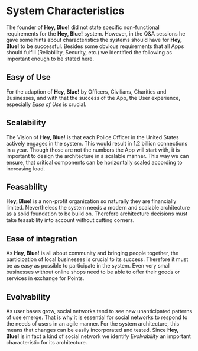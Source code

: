# System Characteristics
The founder of **Hey, Blue!** did not state specific non-functional requirements for the **Hey, Blue!** system. However, in the Q&A sessions he gave some hints about characteristics the systems should have for **Hey, Blue!** to be successful. Besides some obvious requirements that all Apps should fulfill (Reliability, Security, etc.) we identified the following as important enough to be stated here.

## Easy of Use
For the adaption of **Hey, Blue!** by Officers, Civilians, Charities and Businesses, and with that the success of the App, the User experience, especially *Ease of Use* is crucial.

## Scalability
The Vision of **Hey, Blue!** is that each Police Officer in the United States actively engages in the system. This would result in 1.2 billion connections in a year. Though those are not the numbers the App will start with, it is important to design the architecture in a scalable manner. This way we can ensure, that critical components can be horizontally scaled according to increasing load.

## Feasability
**Hey, Blue!** is a non-profit organization so naturally they are financially limited. Nevertheless the system needs a modern and scalable architecture as a solid foundation to be build on. Therefore architecture decisions must take feasability into account without cutting corners.

## Ease of integration
As **Hey, Blue!** is all about community and bringing people together, the participation of local businesses is crucial to its success. Therefore it must be as easy as possible to participate in the system. Even very small businesses without online shops need to be able to offer their goods or services in exchange for Points.

## Evolvability 
As user bases grow, social networks tend to see new unanticipated patterns of use emerge. That is why it is essential for social networks to respond to the needs of users in an agile manner. For the system architecture, this means that changes can be easily incorporated and tested. Since **Hey, Blue!** is in fact a kind of social network we identify *Evolvability* an important characteristic for its architecture.